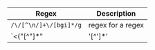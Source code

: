 | Regex  | Description |
| ------------- | ------------- |
| `/\/[^\n/]+\/[bgi]*/g`  | regex for a regex  |
| `<("[^"]*"|'[^']*'|[^'">])*>` | matches html |
